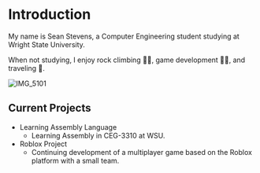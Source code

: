 # Introduction

My name is Sean Stevens, a Computer Engineering student studying at Wright State University.

When not studying, I enjoy rock climbing 🧗🏻, game development 🧗🏻, and traveling 🛫.

![IMG_5101](https://github.com/user-attachments/assets/d4921a0f-2028-40df-bed2-02204a678b57)


## **Current Projects**
* Learning Assembly Language
    * Learning Assembly in CEG-3310 at WSU.
* Roblox Project
    * Continuing development of a multiplayer game based on the Roblox platform with a small team.
